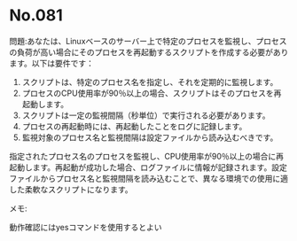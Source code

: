 # No.081

問題:あなたは、Linuxベースのサーバー上で特定のプロセスを監視し、プロセスの負荷が高い場合にそのプロセスを再起動するスクリプトを作成する必要があります。以下は要件です：

1. スクリプトは、特定のプロセス名を指定し、それを定期的に監視します。
1. プロセスのCPU使用率が90％以上の場合、スクリプトはそのプロセスを再起動します。
1. スクリプトは一定の監視間隔（秒単位）で実行される必要があります。
1. プロセスの再起動時には、再起動したことをログに記録します。
1. 監視対象のプロセス名と監視間隔は設定ファイルから読み込むべきです。

指定されたプロセス名のプロセスを監視し、CPU使用率が90％以上の場合に再起動します。再起動が成功した場合、ログファイルに情報が記録されます。設定ファイルからプロセス名と監視間隔を読み込むことで、異なる環境での使用に適した柔軟なスクリプトになります。

メモ:

動作確認にはyesコマンドを使用するとよい
